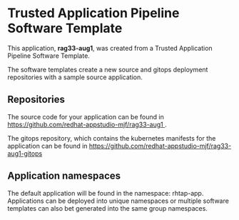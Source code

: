 # Trusted Application Pipeline Software Template

This application, **rag33-aug1**, was created from a Trusted Application Pipeline Software Template.

The software templates create a new source and gitops deployment repositories with a sample source application. 

## Repositories

The source code for your application can be found in [https://github.com/redhat-appstudio-mjf/rag33-aug1 ](https://github.com/redhat-appstudio-mjf/rag33-aug1 ).
 
The gitops repository, which contains the kubernetes manifests for the application can be found in 
[https://github.com/redhat-appstudio-mjf/rag33-aug1-gitops ](https://github.com/redhat-appstudio-mjf/rag33-aug1-gitops ) 

## Application namespaces 

The default application will be found in the namespace: rhtap-app. Applications can be deployed into unique namespaces or multiple software templates can also bet generated into the same group namespaces.  